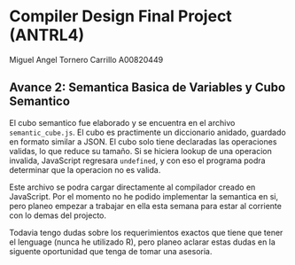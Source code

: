 # Compiler Design Final Project (ANTRL4)

Miguel Angel Tornero Carrillo A00820449  

## Avance 2: Semantica Basica de Variables y Cubo Semantico

El cubo semantico fue elaborado y se encuentra en el archivo `semantic_cube.js`. El cubo es practimente un diccionario anidado, guardado en formato similar a JSON. El cubo solo tiene declaradas las operaciones validas, lo que reduce su tamaño. Si se hiciera lookup de una operacion invalida, JavaScript regresara `undefined`, y con eso el programa podra determinar que la operacion no es valida.  

Este archivo se podra cargar directamente al compilador creado en JavaScript. Por el momento no he podido implementar la semantica en si, pero planeo empezar a trabajar en ella esta semana para estar al corriente con lo demas del projecto.  

Todavia tengo dudas sobre los requerimientos exactos que tiene que tener el lenguage (nunca he utilizado R), pero planeo aclarar estas dudas en la siguente oportunidad que tenga de tomar una asesoria.  